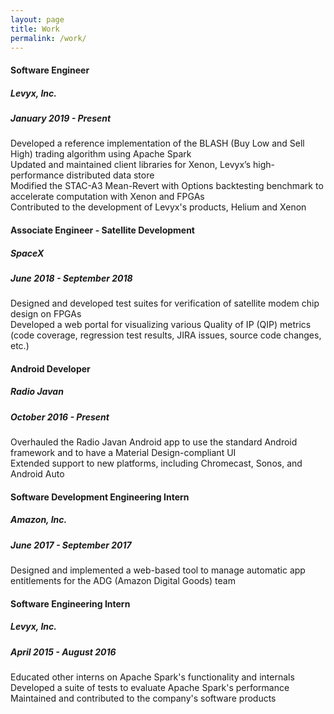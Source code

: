 ```yaml
---
layout: page
title: Work
permalink: /work/
---
```


#### Software Engineer
##### Levyx, Inc.
##### January 2019 - Present
Developed a reference implementation of the BLASH (Buy Low and Sell High) trading algorithm using Apache Spark  
Updated and maintained client libraries for Xenon, Levyx’s high-performance distributed data store  
Modified the STAC-A3 Mean-Revert with Options backtesting benchmark to accelerate computation with Xenon and FPGAs  
Contributed to the development of Levyx's products, Helium and Xenon

#### Associate Engineer - Satellite Development
##### SpaceX
##### June 2018 - September 2018
Designed and developed test suites for verification of satellite modem chip design on FPGAs  
Developed a web portal for visualizing various Quality of IP (QIP) metrics (code coverage, regression test results, JIRA issues, source code changes, etc.)

#### Android Developer
##### Radio Javan
##### October 2016 - Present
Overhauled the Radio Javan Android app to use the standard Android framework and to have a Material Design-compliant UI  
Extended support to new platforms, including Chromecast, Sonos, and Android Auto

#### Software Development Engineering Intern
##### Amazon, Inc.
##### June 2017 - September 2017
Designed and implemented a web-based tool to manage automatic app entitlements for the ADG (Amazon Digital Goods) team

#### Software Engineering Intern
##### Levyx, Inc.
##### April 2015 - August 2016
Educated other interns on Apache Spark's functionality and internals  
Developed a suite of tests to evaluate Apache Spark's performance  
Maintained and contributed to the company's software products
